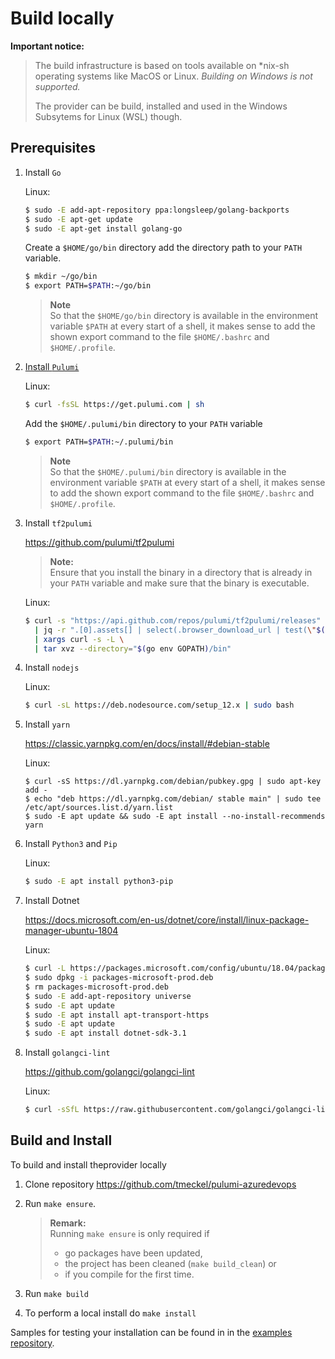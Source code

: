 # Build locally

**Important notice:**

> The build infrastructure is based on tools available on *nix-sh operating
> systems like MacOS or Linux. _Building on Windows is not supported._  
> 
> The provider can be build, installed and used in the Windows Subsytems for
> Linux (WSL) though.

## Prerequisites

1. Install `Go`

   Linux:

   ```sh
   $ sudo -E add-apt-repository ppa:longsleep/golang-backports
   $ sudo -E apt-get update
   $ sudo -E apt-get install golang-go
   ```

   Create a `$HOME/go/bin` directory add the directory path to your `PATH` variable.

   ```sh
   $ mkdir ~/go/bin
   $ export PATH=$PATH:~/go/bin
   ```

   > **Note**  
   > So that the `$HOME/go/bin` directory is available in the environment
   > variable `$PATH` at every start of a shell, it makes sense to add the
   > shown export command to the file `$HOME/.bashrc` and `$HOME/.profile`.

2. [Install `Pulumi`](https://www.pulumi.com/docs/get-started/azure/install-pulumi/)

   Linux:

   ```sh
   $ curl -fsSL https://get.pulumi.com | sh
   ```

   Add the `$HOME/.pulumi/bin` directory to your `PATH` variable

   ```sh
   $ export PATH=$PATH:~/.pulumi/bin
   ```

   > **Note**  
   > So that the `$HOME/.pulumi/bin` directory is available in the environment
   > variable `$PATH` at every start of a shell, it makes sense to add the
   > shown export command to the file `$HOME/.bashrc` and `$HOME/.profile`.

3. Install `tf2pulumi` 

   https://github.com/pulumi/tf2pulumi

   > **Note:**  
   > Ensure that you install the binary in a directory that is already in your `PATH`
   > variable and make sure that the binary is executable.

   Linux:

   ```sh
   $ curl -s "https://api.github.com/repos/pulumi/tf2pulumi/releases" \
     | jq -r ".[0].assets[] | select(.browser_download_url | test(\"$(uname | tr '[:upper:]' '[:lower:]')\")) | .browser_download_url" \
     | xargs curl -s -L \
     | tar xvz --directory="$(go env GOPATH)/bin"
   ```

4. Install `nodejs`

   Linux:

   ```sh
   $ curl -sL https://deb.nodesource.com/setup_12.x | sudo bash
   ```

5. Install `yarn`

   https://classic.yarnpkg.com/en/docs/install/#debian-stable

   Linux:

   ```
   $ curl -sS https://dl.yarnpkg.com/debian/pubkey.gpg | sudo apt-key add -
   $ echo "deb https://dl.yarnpkg.com/debian/ stable main" | sudo tee /etc/apt/sources.list.d/yarn.list
   $ sudo -E apt update && sudo -E apt install --no-install-recommends yarn
   ```

6. Install `Python3` and `Pip`

   Linux:

   ```sh
   $ sudo -E apt install python3-pip
   ```

7. Install Dotnet

   https://docs.microsoft.com/en-us/dotnet/core/install/linux-package-manager-ubuntu-1804

   Linux:

   ```sh
   $ curl -L https://packages.microsoft.com/config/ubuntu/18.04/packages-microsoft-prod.deb --output packages-microsoft-prod.deb
   $ sudo dpkg -i packages-microsoft-prod.deb
   $ rm packages-microsoft-prod.deb
   $ sudo -E add-apt-repository universe
   $ sudo -E apt update
   $ sudo -E apt install apt-transport-https
   $ sudo -E apt update
   $ sudo -E apt install dotnet-sdk-3.1
   ```

8. Install `golangci-lint`

   https://github.com/golangci/golangci-lint

   Linux:

   ```sh
   $ curl -sSfL https://raw.githubusercontent.com/golangci/golangci-lint/master/install.sh | sh -s -- -b $(go env GOPATH)/bin v1.25.0
   ```

## Build and Install

To build and install theprovider locally

1. Clone repository https://github.com/tmeckel/pulumi-azuredevops

2. Run `make ensure`. 

   > **Remark:**  
   > Running `make ensure` is only required if
   >
   > * go packages have been updated,
   > * the project has been cleaned (`make build_clean`) or
   > * if you compile for the first time.
   >

3. Run `make build`

4. To perform a local install do `make install`

Samples for testing your installation can be found in in the [examples repository](https://github.com/tmeckel/pulumi-azuredevops-samples).
